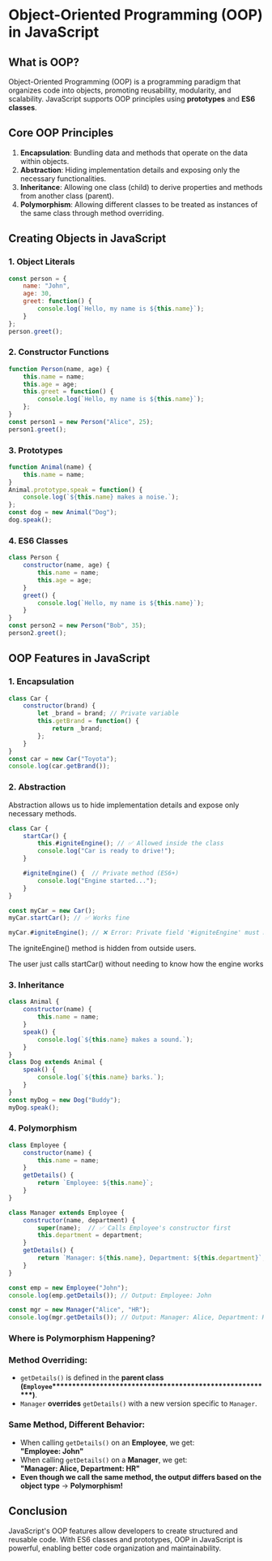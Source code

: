 # Object-Oriented Programming (OOP) in JavaScript

## What is OOP?

Object-Oriented Programming (OOP) is a programming paradigm that organizes code into objects, promoting reusability, modularity, and scalability. JavaScript supports OOP principles using **prototypes** and **ES6 classes**.

## Core OOP Principles

1. **Encapsulation**: Bundling data and methods that operate on the data within objects.
2. **Abstraction**: Hiding implementation details and exposing only the necessary functionalities.
3. **Inheritance**: Allowing one class (child) to derive properties and methods from another class (parent).
4. **Polymorphism**: Allowing different classes to be treated as instances of the same class through method overriding.

## Creating Objects in JavaScript

### 1. Object Literals

```javascript
const person = {
    name: "John",
    age: 30,
    greet: function() {
        console.log(`Hello, my name is ${this.name}`);
    }
};
person.greet();
```

### 2. Constructor Functions

```javascript
function Person(name, age) {
    this.name = name;
    this.age = age;
    this.greet = function() {
        console.log(`Hello, my name is ${this.name}`);
    };
}
const person1 = new Person("Alice", 25);
person1.greet();
```

### 3. Prototypes

```javascript
function Animal(name) {
    this.name = name;
}
Animal.prototype.speak = function() {
    console.log(`${this.name} makes a noise.`);
};
const dog = new Animal("Dog");
dog.speak();
```

### 4. ES6 Classes

```javascript
class Person {
    constructor(name, age) {
        this.name = name;
        this.age = age;
    }
    greet() {
        console.log(`Hello, my name is ${this.name}`);
    }
}
const person2 = new Person("Bob", 35);
person2.greet();
```

## OOP Features in JavaScript

### 1. Encapsulation

```javascript
class Car {
    constructor(brand) {
        let _brand = brand; // Private variable
        this.getBrand = function() {
            return _brand;
        };
    }
}
const car = new Car("Toyota");
console.log(car.getBrand());
```

### 2. **Abstraction**

Abstraction allows us to hide implementation details and expose only necessary methods.

```javascript
class Car {
    startCar() {
        this.#igniteEngine(); // ✅ Allowed inside the class
        console.log("Car is ready to drive!");
    }

    #igniteEngine() {  // Private method (ES6+)
        console.log("Engine started...");
    }
}

const myCar = new Car();
myCar.startCar(); // ✅ Works fine

myCar.#igniteEngine(); // ❌ Error: Private field '#igniteEngine' must be declared in an enclosing class

```

The igniteEngine() method is hidden from outside users.

The user just calls startCar() without needing to know how the engine works

### 3. **Inheritance**

```javascript
class Animal {
    constructor(name) {
        this.name = name;
    }
    speak() {
        console.log(`${this.name} makes a sound.`);
    }
}
class Dog extends Animal {
    speak() {
        console.log(`${this.name} barks.`);
    }
}
const myDog = new Dog("Buddy");
myDog.speak();
```

### 4. **Polymorphism**

```javascript
class Employee {
    constructor(name) {
        this.name = name;
    }
    getDetails() {
        return `Employee: ${this.name}`;
    }
}

class Manager extends Employee {
    constructor(name, department) {
        super(name);  // ✅ Calls Employee's constructor first
        this.department = department;
    }
    getDetails() {
        return `Manager: ${this.name}, Department: ${this.department}`;
    }
}

const emp = new Employee("John");
console.log(emp.getDetails()); // Output: Employee: John

const mgr = new Manager("Alice", "HR");
console.log(mgr.getDetails()); // Output: Manager: Alice, Department: HR
```

### Where is Polymorphism Happening?

### Method Overriding:

- `getDetails()` is defined in the **parent class (********`Employee`********\*\*\*\*\*\*\*\*\*\*\*\*\*\*\*\*\*\*\*\*\*\*\*\*\*\*\*\*\*\*\*\*\*\*\*\*\*\*\*\*\*\*\*\*\*\*\*\*\*\*\*\*\*\*\*\*)**.
- `Manager` **overrides** `getDetails()` with a new version specific to `Manager`.

### Same Method, Different Behavior:

- When calling `getDetails()` on an **Employee**, we get:\
  **"Employee: John"**
- When calling `getDetails()` on a **Manager**, we get:\
  **"Manager: Alice, Department: HR"**
- **Even though we call the same method, the output differs based on the object type** → **Polymorphism!**

## Conclusion

JavaScript's OOP features allow developers to create structured and reusable code. With ES6 classes and prototypes, OOP in JavaScript is powerful, enabling better code organization and maintainability.

